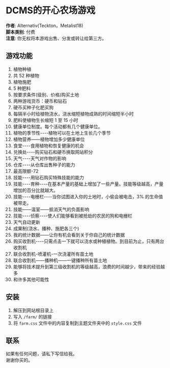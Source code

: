 # DCMS的开心农场游戏

**作者**: Alternativ(Teckton，Metalist18)  
**脚本类别**: 付费  
**注意**: 你无权将本游戏出售、分发或转让给第三方。

## 游戏功能

1. 植物种植
2. 共 52 种植物
3. 植物施肥
4. 5 种肥料
5. 按要求条件(级别、价格)购买土地
6. 两种游戏货币：硬币和钻石
7. 硬币买种子化肥买狗
8. 每隔半小时给植物浇水，浇水缩短植物成熟的时间缩短半小时
9. 肥料使植物生长缩短 1 至 15 小时
10. 健康单位制度。每个活动都有几个健康单位。
11. 植物的季节性----植物可以在土地上生长几个季节
12. 植物营养——植物增加多少健康单位
13. 食堂----食用植物和恢复健康的机会
14. 兑换处----购买钻石和硬币换取网站积分
15. 天气----天气对作物的影响
16. 仓库----从仓库出售种子的能力
17. 最高限额-72
18. 技能----用钻石购买特殊技能的能力
19. 技能----育种----在基本产量的基础上增加了一些产量。技能等级越高，产量增加的百分比就越大。
20. 技能----电栅栏----当你试图进入你的土地时，小偷会被电击，3% 的生命值被带走。
21. 技能——温室——抵消天气的负面影响
22. 技能----侦察----使人们能够看到被抢劫的农民的狗和电栅栏
23. 天气自动更新
24. 成果制(浇水、播种、施肥各三个)
25. 我的统计数据——让你有机会看到关于你自己的统计数据
26. 购买收割机----只需点击一下就可以浇水或种植植物。到目前为止，只有两台收割机
27. 联合收割机-喷灌机-一次浇灌所有苗土地
28. 联合收割机——播种机——一键播种所有苗土地
29. 能够将技术提升到第三级收割机的等级越高，浪费的时间越少，带来的经验越多
30. 和许多其他可能性

## 安装

1. 解压到网站根目录上
2. 写入 `/farm/` 的链接
3. 将 `farm.css` 文件中的内容复制到主题文件夹中的 `style.css` 文件

## 联系

如果有任何问题，请私下写信给我。  
谢谢你买的。
